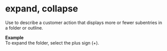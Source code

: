 # expand, collapse

Use to describe a customer action that displays more or fewer subentries in a folder or outline. 

**Example**  
To expand the folder, select the plus sign (+).
